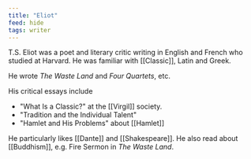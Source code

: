 ```yaml
---
title: "Eliot"
feed: hide
tags: writer
---
```


T.S. Eliot was a poet and literary critic writing in English and French who studied at Harvard. He was familiar with [[Classic]], Latin and Greek.

He wrote _The Waste Land_ and _Four Quartets_, etc.

His critical essays include

* "What Is a Classic?" at the [[Virgil]] society. 
* "Tradition and the Individual Talent"
* "Hamlet and His Problems" about [[Hamlet]]

He particularly likes [[Dante]] and [[Shakespeare]]. He also read about [[Buddhism]], e.g. Fire Sermon in _The Waste Land_. 